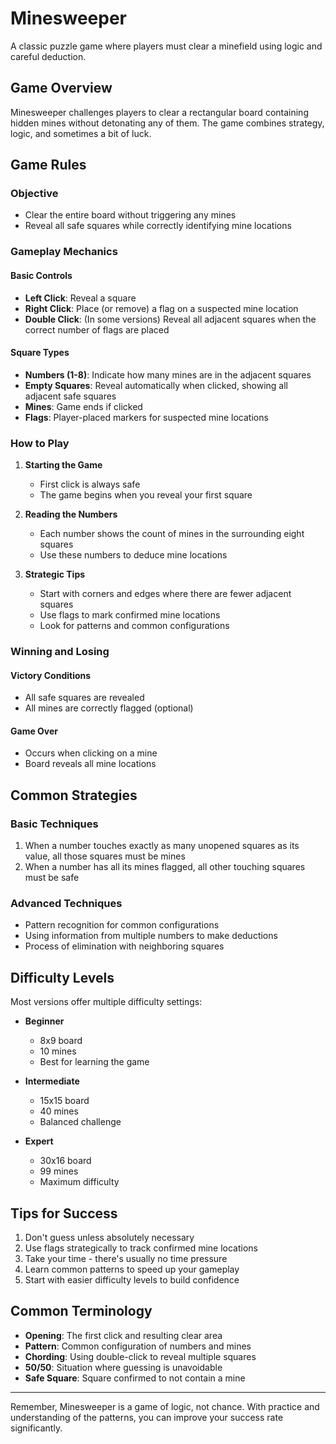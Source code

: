# Minesweeper

A classic puzzle game where players must clear a minefield using logic and careful deduction.

## Game Overview

Minesweeper challenges players to clear a rectangular board containing hidden mines without detonating any of them. The game combines strategy, logic, and sometimes a bit of luck.

## Game Rules

### Objective
- Clear the entire board without triggering any mines
- Reveal all safe squares while correctly identifying mine locations

### Gameplay Mechanics

#### Basic Controls
- **Left Click**: Reveal a square
- **Right Click**: Place (or remove) a flag on a suspected mine location
- **Double Click**: (In some versions) Reveal all adjacent squares when the correct number of flags are placed

#### Square Types
- **Numbers (1-8)**: Indicate how many mines are in the adjacent squares
- **Empty Squares**: Reveal automatically when clicked, showing all adjacent safe squares
- **Mines**: Game ends if clicked
- **Flags**: Player-placed markers for suspected mine locations

### How to Play

1. **Starting the Game**
   - First click is always safe
   - The game begins when you reveal your first square

2. **Reading the Numbers**
   - Each number shows the count of mines in the surrounding eight squares
   - Use these numbers to deduce mine locations

3. **Strategic Tips**
   - Start with corners and edges where there are fewer adjacent squares
   - Use flags to mark confirmed mine locations
   - Look for patterns and common configurations

### Winning and Losing

#### Victory Conditions
- All safe squares are revealed
- All mines are correctly flagged (optional)

#### Game Over
- Occurs when clicking on a mine
- Board reveals all mine locations

## Common Strategies

### Basic Techniques
1. When a number touches exactly as many unopened squares as its value, all those squares must be mines
2. When a number has all its mines flagged, all other touching squares must be safe

### Advanced Techniques
- Pattern recognition for common configurations
- Using information from multiple numbers to make deductions
- Process of elimination with neighboring squares

## Difficulty Levels

Most versions offer multiple difficulty settings:

- **Beginner**
  - 8x9 board
  - 10 mines
  - Best for learning the game

- **Intermediate**
  - 15x15 board
  - 40 mines
  - Balanced challenge

- **Expert**
  - 30x16 board
  - 99 mines
  - Maximum difficulty

## Tips for Success

1. Don't guess unless absolutely necessary
2. Use flags strategically to track confirmed mine locations
3. Take your time - there's usually no time pressure
4. Learn common patterns to speed up your gameplay
5. Start with easier difficulty levels to build confidence

## Common Terminology

- **Opening**: The first click and resulting clear area
- **Pattern**: Common configuration of numbers and mines
- **Chording**: Using double-click to reveal multiple squares
- **50/50**: Situation where guessing is unavoidable
- **Safe Square**: Square confirmed to not contain a mine

---

Remember, Minesweeper is a game of logic, not chance. With practice and understanding of the patterns, you can improve your success rate significantly.
